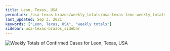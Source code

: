```yaml
---
title: Leon, Texas, USA
permalink: /usa-texas-brazos/weekly_totals/usa-texas-leon-weekly_totals.html
last_updated: Sep 3, 2021
keywords: ["Leon, Texas, USA", "weekly totals"]
sidebar: usa-texas-brazos_sidebar
---
```


![Weekly Totals of Confirmed Cases for Leon, Texas, USA](/covid_tracker/images/graphs/usa-texas-leon-weekly_totals_graph.png)

